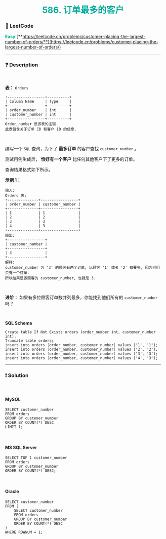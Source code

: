 <h1 style="text-align: center;"> <span style="color: #00AF9B;">586. 订单最多的客户</span> </h1>

### 🚀 LeetCode

<base target="_blank">

<span style="color: #00AF9B;">**Easy**</span> [**https://leetcode.cn/problems/customer-placing-the-largest-number-of-orders/**](https://leetcode.cn/problems/customer-placing-the-largest-number-of-orders/)

---

### ❓ Description

<br/>

**表：** `Orders`

```
+-----------------+----------+
| Column Name     | Type     |
+-----------------+----------+
| order_number    | int      |
| customer_number | int      |
+-----------------+----------+
Order_number 是该表的主键.
此表包含关于订单 ID 和客户 ID 的信息.
```

<br/>

编写一个 `SQL` 查询，为下了 **最多订单** 的客户查找 `customer_number` 。

测试用例生成后， **恰好有一个客户** 比任何其他客户下了更多的订单。

查询结果格式如下所示。

**示例 1：**

```
输入:
Orders 表:
+--------------+-----------------+
| order_number | customer_number |
+--------------+-----------------+
| 1            | 1               |
| 2            | 2               |
| 3            | 3               |
| 4            | 3               |
+--------------+-----------------+
输出:
+-----------------+
| customer_number |
+-----------------+
| 3               |
+-----------------+
解释:
customer_number 为 '3' 的顾客有两个订单, 比顾客 '1' 或者 '2' 都要多, 因为他们只有一个订单.
所以结果是该顾客的 customer_number, 也就是 3.
```

<br/>

**进阶：** 如果有多位顾客订单数并列最多，你能找到他们所有的 `customer_number` 吗？

<br/>

**SQL Schema**

```
Create table If Not Exists orders (order_number int, customer_number int);
Truncate table orders;
insert into orders (order_number, customer_number) values ('1', '1');
insert into orders (order_number, customer_number) values ('2', '2');
insert into orders (order_number, customer_number) values ('3', '3');
insert into orders (order_number, customer_number) values ('4', '3');
```

---

### ❗ Solution

<br/>

#### MySQL

```
SELECT customer_number
FROM orders
GROUP BY customer_number
ORDER BY COUNT(*) DESC
LIMIT 1;
```

<br/>

#### MS SQL Server

```
SELECT TOP 1 customer_number
FROM orders
GROUP BY customer_number
ORDER BY COUNT(*) DESC;
```

<br/>

#### Oracle

```
SELECT customer_number
FROM (
    SELECT customer_number
    FROM orders
    GROUP BY customer_number
    ORDER BY COUNT(*) DESC
)
WHERE ROWNUM = 1;
```
